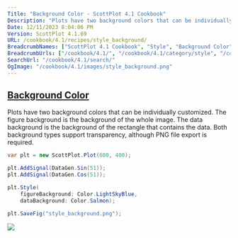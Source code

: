 ```yaml
---
Title: "Background Color - ScottPlot 4.1 Cookbook"
Description: "Plots have two background colors that can be individually customized. The figure background is the background of the whole image. The data background is the background of the rectangle that contains the data. Both background types support transparency, although PNG file export is required."
Date: 12/11/2023 8:04:06 PM
Version: ScottPlot 4.1.69
URL: /cookbook/4.1/recipes/style_background/
BreadcrumbNames: ["ScottPlot 4.1 Cookbook", "Style", "Background Color"]
BreadcrumbUrls: ["/cookbook/4.1/", "/cookbook/4.1/category/style", "/cookbook/4.1/recipes/style_background/"]
SearchUrl: "/cookbook/4.1/search/"
OgImage: "/cookbook/4.1/images/style_background.png"
---
```


<h2><a href='/cookbook/4.1/recipes/style_background/'>Background Color</a></h2>

Plots have two background colors that can be individually customized. The figure background is the background of the whole image. The data background is the background of the rectangle that contains the data. Both background types support transparency, although PNG file export is required.

```cs
var plt = new ScottPlot.Plot(600, 400);

plt.AddSignal(DataGen.Sin(51));
plt.AddSignal(DataGen.Cos(51));

plt.Style(
    figureBackground: Color.LightSkyBlue,
    dataBackground: Color.Salmon);

plt.SaveFig("style_background.png");
```

<img src='../../images/style_background.png' class='d-block mx-auto my-5' />


